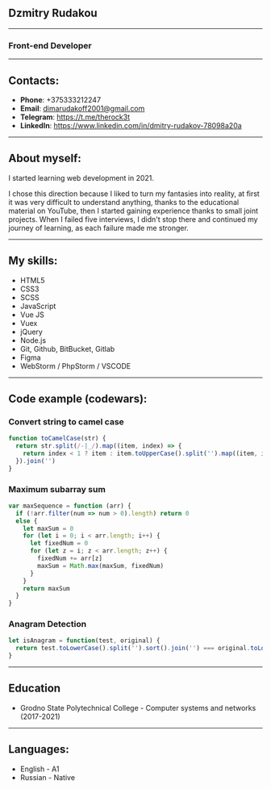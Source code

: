 ## Dzmitry Rudakou

___

### Front-end Developer

___

## Contacts:

- **Phone**: +375333212247
- **Email**: dimarudakoff2001@gmail.com
- **Telegram**: https://t.me/therock3t
- **LinkedIn**: https://www.linkedin.com/in/dmitry-rudakov-78098a20a

---

## About myself:

I started learning web development in 2021.

I chose this direction because I liked to turn my fantasies into reality, at first it was very difficult to understand anything, thanks to the educational material on YouTube, then I started gaining experience thanks to small joint projects. When I failed five interviews, I didn't stop there and continued my journey of learning, as each failure made me stronger.

---

## My skills:

- HTML5
- CSS3
- SCSS
- JavaScript
- Vue JS
- Vuex
- jQuery
- Node.js
- Git, Github, BitBucket, Gitlab
- Figma
- WebStorm / PhpStorm / VSCODE
---
## Code example (codewars):
### Convert string to camel case
```javascript
function toCamelCase(str) {
  return str.split(/-|_/).map((item, index) => {
    return index < 1 ? item : item.toUpperCase().split('').map((item, index) => index < 1 ? item.toUpperCase(): item.toLowerCase()).join('')
  }).join('')
}
```

### Maximum subarray sum

```javascript
var maxSequence = function (arr) {
  if (!arr.filter(num => num > 0).length) return 0
  else {
    let maxSum = 0
    for (let i = 0; i < arr.length; i++) {
      let fixedNum = 0
      for (let z = i; z < arr.length; z++) {
        fixedNum += arr[z]
        maxSum = Math.max(maxSum, fixedNum)
      }
    }
    return maxSum
  }
}

```

### Anagram Detection

```javascript
let isAnagram = function(test, original) {
  return test.toLowerCase().split('').sort().join('') === original.toLowerCase().split('').sort().join('')
}

```

---

## Education

- Grodno State Polytechnical College - Computer systems and networks (2017-2021)

---
## Languages:

- English - A1
- Russian - Native
